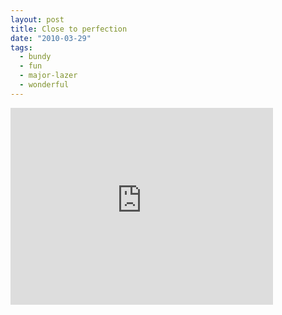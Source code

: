 ```yaml
---
layout: post
title: Close to perfection
date: "2010-03-29"
tags:
  - bundy
  - fun
  - major-lazer
  - wonderful
---
```


<iframe width="420" height="315" src="https://www.youtube.com/embed/kjQ7Axuyp_M" frameborder="0" allowfullscreen></iframe>
